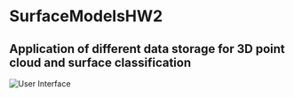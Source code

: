 # SurfaceModelsHW2
## Application of different data storage for 3D point cloud and surface classification
![User Interface](https://i.ibb.co/fMvCMVj/Untitled.png)
